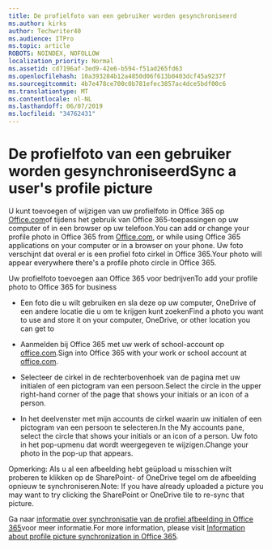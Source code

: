```yaml
---
title: De profielfoto van een gebruiker worden gesynchroniseerd
ms.author: kirks
author: Techwriter40
ms.audience: ITPro
ms.topic: article
ROBOTS: NOINDEX, NOFOLLOW
localization_priority: Normal
ms.assetid: cd7196af-3ed9-42e6-b594-f51ad265fd63
ms.openlocfilehash: 10a393284b12a4850d06f613b0403dcf45a9237f
ms.sourcegitcommit: 4b7e478ce700c0b781efec3857ac4dce5bdf00c6
ms.translationtype: MT
ms.contentlocale: nl-NL
ms.lasthandoff: 06/07/2019
ms.locfileid: "34762431"
---
```

# <a name="sync-a-users-profile-picture"></a><span data-ttu-id="41105-102">De profielfoto van een gebruiker worden gesynchroniseerd</span><span class="sxs-lookup"><span data-stu-id="41105-102">Sync a user's profile picture</span></span>

<span data-ttu-id="41105-103">U kunt toevoegen of wijzigen van uw profielfoto in Office 365 op [Office.com](http://www.office.com)of tijdens het gebruik van Office 365-toepassingen op uw computer of in een browser op uw telefoon.</span><span class="sxs-lookup"><span data-stu-id="41105-103">You can add or change your profile photo in Office 365 from [Office.com](http://www.office.com), or while using Office 365 applications on your computer or in a browser on your phone.</span></span> <span data-ttu-id="41105-104">Uw foto verschijnt dat overal er is een profiel foto cirkel in Office 365.</span><span class="sxs-lookup"><span data-stu-id="41105-104">Your photo will appear everywhere there's a profile photo circle in Office 365.</span></span>

<span data-ttu-id="41105-105">Uw profielfoto toevoegen aan Office 365 voor bedrijven</span><span class="sxs-lookup"><span data-stu-id="41105-105">To add your profile photo to Office 365 for business</span></span>

- <span data-ttu-id="41105-106">Een foto die u wilt gebruiken en sla deze op uw computer, OneDrive of een andere locatie die u om te krijgen kunt zoeken</span><span class="sxs-lookup"><span data-stu-id="41105-106">Find a photo you want to use and store it on your computer, OneDrive, or other location you can get to</span></span>

- <span data-ttu-id="41105-107">Aanmelden bij Office 365 met uw werk of school-account op [office.com](http://www.office.com).</span><span class="sxs-lookup"><span data-stu-id="41105-107">Sign into Office 365 with your work or school account at [office.com](http://www.office.com).</span></span>

- <span data-ttu-id="41105-108">Selecteer de cirkel in de rechterbovenhoek van de pagina met uw initialen of een pictogram van een persoon.</span><span class="sxs-lookup"><span data-stu-id="41105-108">Select the circle in the upper right-hand corner of the page that shows your initials or an icon of a person.</span></span>

- <span data-ttu-id="41105-109">In het deelvenster met mijn accounts de cirkel waarin uw initialen of een pictogram van een persoon te selecteren.</span><span class="sxs-lookup"><span data-stu-id="41105-109">In the My accounts pane, select the circle that shows your initials or an icon of a person.</span></span> <span data-ttu-id="41105-110">Uw foto in het pop-upmenu dat wordt weergegeven te wijzigen.</span><span class="sxs-lookup"><span data-stu-id="41105-110">Change your photo in the pop-up that appears.</span></span>

<span data-ttu-id="41105-111">Opmerking: Als u al een afbeelding hebt geüpload u misschien wilt proberen te klikken op de SharePoint- of OneDrive tegel om de afbeelding opnieuw te synchroniseren.</span><span class="sxs-lookup"><span data-stu-id="41105-111">Note: If you have already uploaded a picture you may want to try clicking the SharePoint or OneDrive tile to re-sync that picture.</span></span>

<span data-ttu-id="41105-112">Ga naar [informatie over synchronisatie van de profiel afbeelding in Office 365](https://support.office.com/article/information-about-profile-picture-synchronization-in-office-365-20594d76-d054-4af4-a660-401133e3d48a?ui=en-US&amp;rs=en-US&amp;ad=US)voor meer informatie.</span><span class="sxs-lookup"><span data-stu-id="41105-112">For more information, please visit [Information about profile picture synchronization in Office 365](https://support.office.com/article/information-about-profile-picture-synchronization-in-office-365-20594d76-d054-4af4-a660-401133e3d48a?ui=en-US&amp;rs=en-US&amp;ad=US).</span></span>
